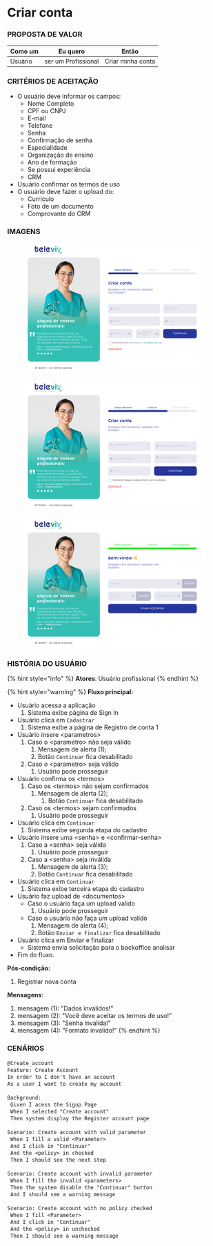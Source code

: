# Criar conta

### PROPOSTA DE VALOR

| Como um | Eu quero            | Então             |
| ------- | ------------------- | ----------------- |
| Usuário | ser um Profissional | Criar minha conta |

### CRITÉRIOS DE ACEITAÇÃO

* O usuário deve informar os campos:
  * Nome Completo
  * CPF ou CNPJ
  * E-mail
  * Telefone
  * Senha
  * Confirmação de senha
  * Especialidade
  * Organização de ensino
  * Ano de formação
  * Se possui experiência
  * CRM
* Usuário confirmar os termos de uso
* O usuário deve fazer o upload do:
  * Curriculo
  * Foto de um documento
  * Comprovante do CRM

### IMAGENS

<figure><img src="../../.gitbook/assets/Desktop - 4.png" alt=""><figcaption></figcaption></figure>

<figure><img src="../../.gitbook/assets/Desktop - 6.png" alt=""><figcaption></figcaption></figure>

<figure><img src="../../.gitbook/assets/Desktop - 8.png" alt=""><figcaption></figcaption></figure>

### HISTÓRIA DO USUÁRIO

{% hint style="info" %}
**Atores**: Usuário profissional
{% endhint %}

{% hint style="warning" %}
**Fluxo principal:**

* Usuário acessa a aplicação
  1. Sistema exibe página de Sign In
* Usuário clica em `Cadastrar`
  1. Sistema exibe a página de Registro de conta 1
* Usuário insere \<parametros>
  1. Caso o \<parametro> não seja válido
     1. Mensagem de alerta (1);
     2. Botão `Continuar` fica desabilitado
  2. Caso o \<parametro> seja válido
     1. Usuário pode prosseguir
* Usuário confirma os \<termos>
  1. Caso os \<termos> não sejam confirmados
     1. Mensagem de alerta (2);
        1. Botão `Continuar` fica desabilitado
  2. Caso os \<termos> sejam confirmados
     1. Usuário pode prosseguir
* Usuário clica em `Continuar`
  1. Sistema exibe segunda etapa do cadastro
* Usuário insere uma \<senha> e \<confirmar-senha>
  1. Caso a \<senha> seja válida
     1. Usuário pode prosseguir
  2. Caso a \<senha> seja inválida
     1. Mensagem de alerta (3);
     2. Botão `Continuar` fica desabilitado
* Usuário clica em `Continuar`
  1. Sistema exibe terceira etapa do cadastro
* Usuário faz upload de \<documentos>
  * Caso o usuário faça um upload valido
    1. Usuário pode prosseguir
  * Caso o usuário não faça um upload valido
    1. Mensagem de alerta (4);
    2. Botão `Enviar e finalizar` fica desabilitado
* Usuário clica em Enviar e finalizar
  * Sistema envia solicitação para o backoffice analisar
* Fim do fluxo.

**Pós-condição:**

1. Registrar nova conta

**Mensagens**:

1. mensagem (1): "Dados invalidos!"
2. mensagem (2): "Você deve aceitar os termos de uso!"
3. mensagem (3): "Senha invalida!"
4. mensagem (4): "Formato invalido!"
{% endhint %}

### CENÁRIOS

```gherkin
@Create_account
Feature: Create Account
In order to I don't have an account
As a user I want to create my account

Background:
 Given I acess the Sigup Page
 When I selected "Create account"
 Then system display the Register account page
 
Scenario: Create account with valid parameter
 When I fill a valid <Parameter>
 And I click in "Continuar"
 And the <policy> in checked
 Then I should see the next step

Scenario: Create account with invalid parameter
 When I fill the invalid <parameters>
 Then the system disable the "Continuar" button
 And I should see a warning message
 
Scenario: Create account with no policy checked
 When I fill <Parameter>
 And I click in "Continuar"
 And the <policy> in unchecked
 Then I should see a warning message
```
